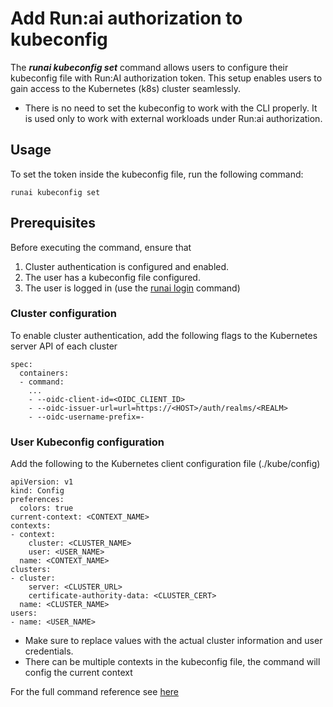 # Add Run:ai authorization to kubeconfig

The ***runai kubeconfig set*** command allows users to configure their kubeconfig file with Run:AI authorization token. This setup enables users to gain access to the Kubernetes (k8s) cluster seamlessly.

* There is no need to set the kubeconfig to work with the CLI properly. It is used only to work with external workloads under Run:ai authorization.

## Usage

To set the token inside the kubeconfig file, run the following command:

```
runai kubeconfig set
```

## 

## Prerequisites

Before executing the command, ensure that

1. Cluster authentication is configured and enabled.
2. The user has a kubeconfig file configured.
3. The user is logged in (use the [runai login](http://./runai_login.md)  command)

### 

### Cluster configuration

To enable cluster authentication, add the following flags to the Kubernetes server API of each cluster

```
spec:
  containers:
  - command:
    ...
    - --oidc-client-id=<OIDC_CLIENT_ID>
    - --oidc-issuer-url=url=https://<HOST>/auth/realms/<REALM>
    - --oidc-username-prefix=-
```

### 

### User Kubeconfig configuration

Add the following to the Kubernetes client configuration file (./kube/config)

```
apiVersion: v1
kind: Config
preferences:
  colors: true
current-context: <CONTEXT_NAME>
contexts:
- context:
    cluster: <CLUSTER_NAME>
    user: <USER_NAME>
  name: <CONTEXT_NAME>
clusters:
- cluster:
    server: <CLUSTER_URL>
    certificate-authority-data: <CLUSTER_CERT>
  name: <CLUSTER_NAME>
users:
- name: <USER_NAME>
```

* Make sure to replace values with the actual cluster information and user credentials.  
* There can be multiple contexts in the kubeconfig file, the command will config the current context

For the full command reference see [here](http://./guides/runai_kubeconfig_set.md)  
